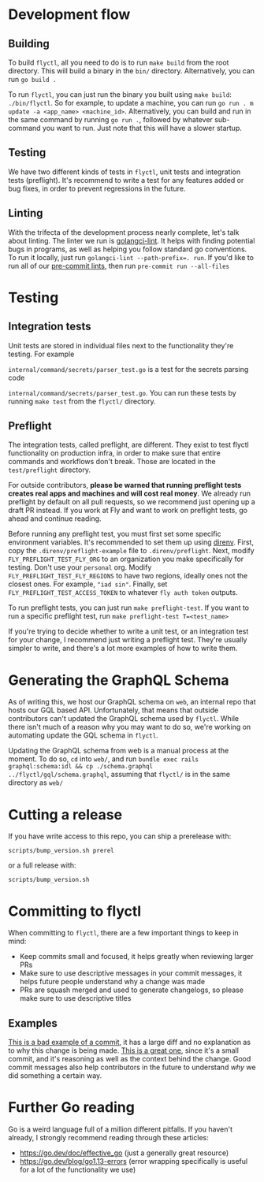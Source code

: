 # Development flow


## Building

To build `flyctl`, all you need to do is to run `make build` from the root directory. This will build a binary in the `bin/` directory. Alternatively, you can run `go build .`

To run `flyctl`, you can just run the binary you built using `make build`: `./bin/flyctl`. So for example, to update a machine, you can run `go run . m update -a <app_name> <machine_id>`. Alternatively, you can build and run in the same command by running `go run .`, followed by whatever sub-command you want to run. Just note that this will have a slower startup.


## Testing

We have two different kinds of tests in `flyctl`, unit tests and integration tests (preflight). It's recommend to write a test for any features added or bug fixes, in order to prevent regressions in the future.


## Linting

With the trifecta of the development process nearly complete, let's talk about linting. The linter we run is [golangci-lint](https://golangci-lint.run/). It helps with finding potential bugs in programs, as well as helping you follow standard go conventions. To run it locally, just run `golangci-lint --path-prefix=. run`. If you'd like to run all of our [pre-commit lints](https://pre-commit.com/), then run `pre-commit run --all-files`


# Testing


## Integration tests

Unit tests are stored in individual files next to the functionality they're testing. For example

`internal/command/secrets/parser_test.go`
is a test for the secrets parsing code

`internal/command/secrets/parser_test.go`.
You can run these tests by running `make test` from the `flyctl/` directory.


## Preflight

The integration tests, called preflight, are different. They exist to test flyctl functionality on production infra, in order to make sure that entire commands and workflows don't break. Those are located in the `test/preflight` directory.

For outside contributors, **please be warned that running preflight tests creates real apps and machines and will cost real money**. We already run preflight by default on all pull requests, so we recommend just opening up a draft PR instead. If you work at Fly and want to work on preflight tests, go ahead and continue reading.

Before running any preflight test, you must first set some specific environment variables. It's recommended to set them up using [direnv](https://direnv.net/docs/installation.html). First, copy the `.direnv/preflight-example` file to `.direnv/preflight`. Next, modify `FLY_PREFLIGHT_TEST_FLY_ORG` to an organization you make specifically for testing. Don't use your `personal` org. Modify `FLY_PREFLIGHT_TEST_FLY_REGIONS` to have two regions, ideally ones not the closest ones. For example, `"iad sin"`. Finally, set `FLY_PREFLIGHT_TEST_ACCESS_TOKEN` to whatever `fly auth token` outputs.

To run preflight tests, you can just run `make preflight-test`. If you want to run a specific preflight test, run `make preflight-test T=<test_name>`

If you're trying to decide whether to write a unit test, or an integration test for your change, I recommend just writing a preflight test. They're usually simpler to write, and there's a lot more examples of how to write them.


# Generating the GraphQL Schema

As of writing this, we host our GraphQL schema on `web`, an internal repo that hosts our GQL based API. Unfortunately, that means that outside contributors can't updated the GraphQL schema used by `flyctl`. While there isn't much of a reason why you may want to do so, we're working on automating update the GQL schema in `flyctl`.

Updating the GraphQL schema from web is a manual process at the moment. To do so, `cd` into `web/`, and run `bundle exec rails graphql:schema:idl && cp ./schema.graphql ../flyctl/gql/schema.graphql`, assuming that `flyctl/` is in the same directory as `web/`


# Cutting a release

If you have write access to this repo, you can ship a prerelease with:

`scripts/bump_version.sh prerel`

or a full release with:

`scripts/bump_version.sh`


# Committing to flyctl

When committing to `flyctl`, there are a few important things to keep in mind:

-   Keep commits small and focused, it helps greatly when reviewing larger PRs
-   Make sure to use descriptive messages in your commit messages, it helps future people understand why a change was made
-   PRs are squash merged and used to generate changelogs, so please make sure to use descriptive titles


## Examples

[This is a bad example of a commit](https://github.com/superfly/flyctl/pull/1809/commits/6f167c858dbd7ae1324632dda9e29072ddde8ad7), it has a large diff and no explanation as to why this change is being made. [This is a great one](https://github.com/superfly/flyctl/commit/2636f47fe91cbe37018926cb0d7d2227a6887086), since it's a small commit, and it's reasoning as well as the context behind the change. Good commit messages also help contributors in the future to understand *why* we did something a certain way.


# Further Go reading

Go is a weird language full of a million different pitfalls. If you haven't already, I strongly recommend reading through these articles:

-   <https://go.dev/doc/effective_go> (just a generally great resource)
-   <https://go.dev/blog/go1.13-errors> (error wrapping specifically is useful for a lot of the functionality we use)
